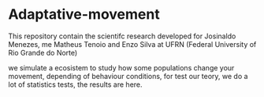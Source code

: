 # Adaptative-movement
This repository contain the scientifc research developed for Josinaldo Menezes, me Matheus Tenoio and Enzo Silva at UFRN (Federal University of Rio Grande do Norte)

we simulate a ecosistem to study how some populations change your movement, depending of behaviour conditions, for test our teory, we do a lot of statistics tests, the results are here. 
